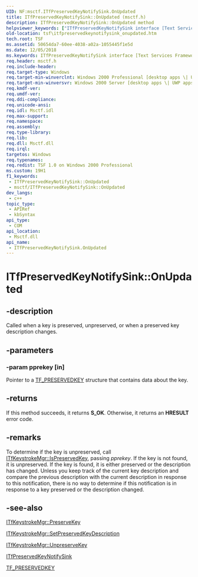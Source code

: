 ```yaml
---
UID: NF:msctf.ITfPreservedKeyNotifySink.OnUpdated
title: ITfPreservedKeyNotifySink::OnUpdated (msctf.h)
description: ITfPreservedKeyNotifySink::OnUpdated method
helpviewer_keywords: ["ITfPreservedKeyNotifySink interface [Text Services Framework]","OnUpdated method","ITfPreservedKeyNotifySink.OnUpdated","ITfPreservedKeyNotifySink::OnUpdated","OnUpdated","OnUpdated method [Text Services Framework]","OnUpdated method [Text Services Framework]","ITfPreservedKeyNotifySink interface","_tsf_itfpreservedkeynotifysink_onupdated_ref","msctf/ITfPreservedKeyNotifySink::OnUpdated","tsf.itfpreservedkeynotifysink_onupdated"]
old-location: tsf\itfpreservedkeynotifysink_onupdated.htm
tech.root: TSF
ms.assetid: 50654da7-60ee-4038-a02a-1055445f1e5d
ms.date: 12/05/2018
ms.keywords: ITfPreservedKeyNotifySink interface [Text Services Framework],OnUpdated method, ITfPreservedKeyNotifySink.OnUpdated, ITfPreservedKeyNotifySink::OnUpdated, OnUpdated, OnUpdated method [Text Services Framework], OnUpdated method [Text Services Framework],ITfPreservedKeyNotifySink interface, _tsf_itfpreservedkeynotifysink_onupdated_ref, msctf/ITfPreservedKeyNotifySink::OnUpdated, tsf.itfpreservedkeynotifysink_onupdated
req.header: msctf.h
req.include-header: 
req.target-type: Windows
req.target-min-winverclnt: Windows 2000 Professional [desktop apps \| UWP apps]
req.target-min-winversvr: Windows 2000 Server [desktop apps \| UWP apps]
req.kmdf-ver: 
req.umdf-ver: 
req.ddi-compliance: 
req.unicode-ansi: 
req.idl: Msctf.idl
req.max-support: 
req.namespace: 
req.assembly: 
req.type-library: 
req.lib: 
req.dll: Msctf.dll
req.irql: 
targetos: Windows
req.typenames: 
req.redist: TSF 1.0 on Windows 2000 Professional
ms.custom: 19H1
f1_keywords:
 - ITfPreservedKeyNotifySink::OnUpdated
 - msctf/ITfPreservedKeyNotifySink::OnUpdated
dev_langs:
 - c++
topic_type:
 - APIRef
 - kbSyntax
api_type:
 - COM
api_location:
 - Msctf.dll
api_name:
 - ITfPreservedKeyNotifySink.OnUpdated
---
```


# ITfPreservedKeyNotifySink::OnUpdated


## -description

Called when a key is preserved, unpreserved, or when a preserved key description changes.

## -parameters

### -param pprekey [in]

Pointer to a <a href="https://docs.microsoft.com/windows/desktop/api/msctf/ns-msctf-tf_preservedkey">TF_PRESERVEDKEY</a> structure that contains data about the key.

## -returns

If this method succeeds, it returns <b xmlns:loc="http://microsoft.com/wdcml/l10n">S_OK</b>. Otherwise, it returns an <b xmlns:loc="http://microsoft.com/wdcml/l10n">HRESULT</b> error code.

## -remarks

To determine if the key is unpreserved, call <a href="https://docs.microsoft.com/windows/desktop/api/msctf/nf-msctf-itfkeystrokemgr-ispreservedkey">ITfKeystrokeMgr::IsPreservedKey</a>, passing <i>pprekey</i>. If the key is not found, it is unpreserved. If the key is found, it is either preserved or the description has changed. Unless you keep track of the current key description and compare the previous description with the current description in response to this notification, there is no way to determine if this notification is in response to a key preserved or the description changed.

## -see-also

<a href="https://docs.microsoft.com/windows/desktop/api/msctf/nf-msctf-itfkeystrokemgr-preservekey">ITfKeystrokeMgr::PreserveKey
      </a>



<a href="https://docs.microsoft.com/windows/desktop/api/msctf/nf-msctf-itfkeystrokemgr-setpreservedkeydescription">ITfKeystrokeMgr::SetPreservedKeyDescription
      </a>



<a href="https://docs.microsoft.com/windows/desktop/api/msctf/nf-msctf-itfkeystrokemgr-unpreservekey">ITfKeystrokeMgr::UnpreserveKey
      </a>



<a href="https://docs.microsoft.com/windows/desktop/api/msctf/nn-msctf-itfpreservedkeynotifysink">ITfPreservedKeyNotifySink</a>



<a href="https://docs.microsoft.com/windows/desktop/api/msctf/ns-msctf-tf_preservedkey">TF_PRESERVEDKEY
      </a>

